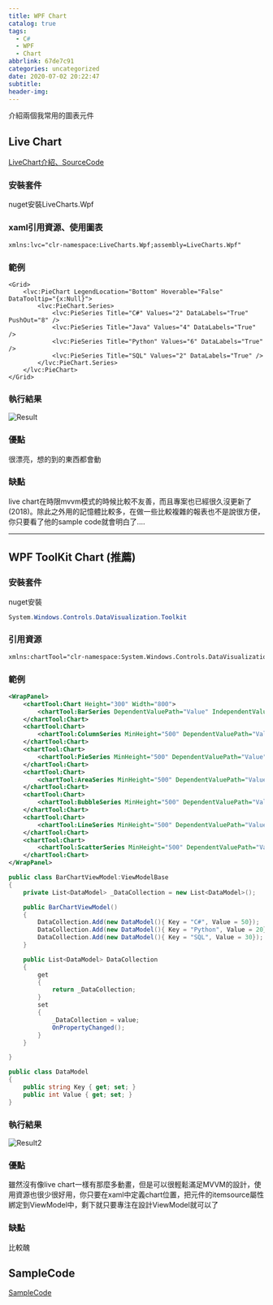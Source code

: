 ```yaml
---
title: WPF Chart
catalog: true
tags:
  - C#
  - WPF
  - Chart
abbrlink: 67de7c91
categories: uncategorized
date: 2020-07-02 20:22:47
subtitle:
header-img:
---
```


介紹兩個我常用的圖表元件

## Live Chart
[LiveChart介紹、SourceCode](https://lvcharts.net/)

### 安裝套件
nuget安裝LiveCharts.Wpf

### xaml引用資源、使用圖表
```xml
xmlns:lvc="clr-namespace:LiveCharts.Wpf;assembly=LiveCharts.Wpf"
```

### 範例
```
<Grid>
    <lvc:PieChart LegendLocation="Bottom" Hoverable="False" DataTooltip="{x:Null}">
        <lvc:PieChart.Series>
            <lvc:PieSeries Title="C#" Values="2" DataLabels="True" PushOut="8" />
            <lvc:PieSeries Title="Java" Values="4" DataLabels="True" />
            <lvc:PieSeries Title="Python" Values="6" DataLabels="True" />
            <lvc:PieSeries Title="SQL" Values="2" DataLabels="True" />
        </lvc:PieChart.Series>
    </lvc:PieChart>  
</Grid>
```
### 執行結果
![Result](result.PNG)

### 優點
很漂亮，想的到的東西都會動

### 缺點
live chart在時限mvvm模式的時候比較不友善，而且專案也已經很久沒更新了(2018)。除此之外用的記憶體比較多，在做一些比較複雜的報表也不是說很方便，你只要看了他的sample code就會明白了....

---
## WPF ToolKit Chart (推薦)

### 安裝套件
nuget安裝
```csharp
System.Windows.Controls.DataVisualization.Toolkit
```
### 引用資源
```xml
xmlns:chartTool="clr-namespace:System.Windows.Controls.DataVisualization.Charting;assembly=System.Windows.Controls.DataVisualization.Toolkit"
```
### 範例
```xml
<WrapPanel>
    <chartTool:Chart Height="300" Width="800">
        <chartTool:BarSeries DependentValuePath="Value" IndependentValuePath="Key" ItemsSource="{Binding DataCollection}"/>
    </chartTool:Chart>
    <chartTool:Chart>
        <chartTool:ColumnSeries MinHeight="500" DependentValuePath="Value" IndependentValuePath="Key" ItemsSource="{Binding DataCollection}"/>
    </chartTool:Chart>
    <chartTool:Chart>
        <chartTool:PieSeries MinHeight="500" DependentValuePath="Value" IndependentValuePath="Key" ItemsSource="{Binding DataCollection}"/>
    </chartTool:Chart>
    <chartTool:Chart>
        <chartTool:AreaSeries MinHeight="500" DependentValuePath="Value" IndependentValuePath="Key" ItemsSource="{Binding DataCollection}"/>
    </chartTool:Chart>
    <chartTool:Chart>
        <chartTool:BubbleSeries MinHeight="500" DependentValuePath="Value" IndependentValuePath="Key" ItemsSource="{Binding DataCollection}"/>
    </chartTool:Chart>
    <chartTool:Chart>
        <chartTool:LineSeries MinHeight="500" DependentValuePath="Value" IndependentValuePath="Key" ItemsSource="{Binding DataCollection}"/>
    </chartTool:Chart>
    <chartTool:Chart>
        <chartTool:ScatterSeries MinHeight="500" DependentValuePath="Value" IndependentValuePath="Key" ItemsSource="{Binding DataCollection}"/>
    </chartTool:Chart>
</WrapPanel>
```
```csharp
public class BarChartViewModel:ViewModelBase
{
    private List<DataModel> _DataCollection = new List<DataModel>();

    public BarChartViewModel()
    {
        DataCollection.Add(new DataModel(){ Key = "C#", Value = 50});
        DataCollection.Add(new DataModel(){ Key = "Python", Value = 20});
        DataCollection.Add(new DataModel(){ Key = "SQL", Value = 30});
    }

    public List<DataModel> DataCollection
    {
        get
        {
            return _DataCollection;
        }
        set
        {
            _DataCollection = value;
            OnPropertyChanged();
        }
    }

}

public class DataModel
{
    public string Key { get; set; }
    public int Value { get; set; }
}
```

### 執行結果
![Result2](result2.PNG)

### 優點
雖然沒有像live chart一樣有那麼多動畫，但是可以很輕鬆滿足MVVM的設計，使用資源也很少很好用，你只要在xaml中定義chart位置，把元件的itemsource屬性綁定到ViewModel中，剩下就只要專注在設計ViewModel就可以了

### 缺點
比較醜

## SampleCode
[SampleCode](https://github.com/e23882/WPFChartSample)